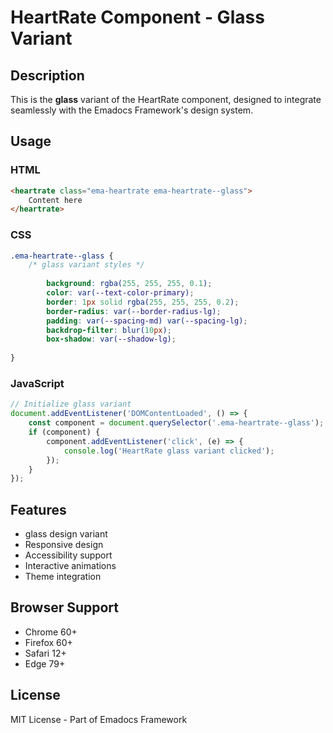 # HeartRate Component - Glass Variant

## Description
This is the **glass** variant of the HeartRate component, designed to integrate seamlessly with the Emadocs Framework's design system.

## Usage

### HTML
```html
<heartrate class="ema-heartrate ema-heartrate--glass">
    Content here
</heartrate>
```

### CSS
```css
.ema-heartrate--glass {
    /* glass variant styles */
    
        background: rgba(255, 255, 255, 0.1);
        color: var(--text-color-primary);
        border: 1px solid rgba(255, 255, 255, 0.2);
        border-radius: var(--border-radius-lg);
        padding: var(--spacing-md) var(--spacing-lg);
        backdrop-filter: blur(10px);
        box-shadow: var(--shadow-lg);
    
}
```

### JavaScript
```javascript
// Initialize glass variant
document.addEventListener('DOMContentLoaded', () => {
    const component = document.querySelector('.ema-heartrate--glass');
    if (component) {
        component.addEventListener('click', (e) => {
            console.log('HeartRate glass variant clicked');
        });
    }
});
```

## Features
- glass design variant
- Responsive design
- Accessibility support
- Interactive animations
- Theme integration

## Browser Support
- Chrome 60+
- Firefox 60+
- Safari 12+
- Edge 79+

## License
MIT License - Part of Emadocs Framework
